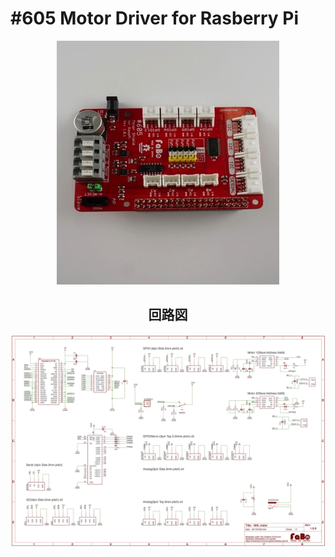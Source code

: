 # #605 Motor Driver for Rasberry Pi

<center>
  
![](./img/605_motor_rasppi.jpg)
<!--COLORME-->

## 回路図

![](./img/605_motor_rasppi_sch.png)
